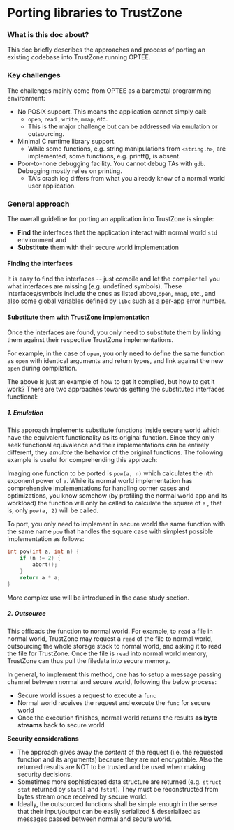 # Porting libraries to TrustZone 

<!----- ### Who are this doc for? 
People who are trying to port existing codebase/libraries into TrustZone. But really the knowledge is general and can be transferred when porting any software on one runtime environment to another. ---->

### What is this doc about?

This doc briefly describes the approaches and process of porting an existing codebase into TrustZone running OPTEE.

### Key challenges 

The challenges mainly come from OPTEE as a baremetal programming environment:

* No POSIX support. This means the application cannot simply call:
  * `open`, `read` , `write`,  `mmap`, etc.   
  * This is the major challenge but can be addressed via emulation or outsourcing.
* Minimal C runtime library support. 
  * While some functions, e.g. string manipulations from `<string.h>`, are implemented, some functions, e.g. printf(), is absent. 
* Poor-to-none debugging facility. You cannot debug TAs with `gdb`. Debugging mostly relies on printing. 
  * TA's crash log differs from what you already know of a normal world user application.

### General approach

The overall guideline for porting an application into TrustZone is simple: 

* **Find** the interfaces that the application interact with normal world `std` environment and 
* **Substitute** them with their secure world implementation

#### Finding the interfaces

It is easy to find the interfaces -- just compile and let the compiler tell you what interfaces are missing (e.g. undefined symbols). These interfaces/symbols include the ones as listed above,`open`, `mmap`, etc., and also some global variables defined by `libc` such as a per-app error number.

#### Substitute them with TrustZone implementation

Once the interfaces are found, you only need to substitute them by linking them against their respective TrustZone implementations. 

For example, in the case of `open`, you only need to define the same function as `open` with identical arguments and return types, and link against the new `open` during compilation.

The above is just an example of how to get it compiled, but how to get it work? There are two approaches towards getting the substituted interfaces functional:

##### 1. Emulation

This approach implements substitute functions inside secure world which have the equivalent functionality as its original function. Since they only seek functional equivalence and their implementations can be entirely different, they *emulate* the behavior of the original functions.  The following example is useful for comprehending this approach:

Imaging one function to be ported is `pow(a, n)` which calculates the `n`th exponent power of `a`. While its normal world implementation has comprehensive implementations for handling corner cases and optimizations, you know somehow (by profiling the normal world app and its workload) the function will only be called to calculate the square of `a` , that is, only `pow(a, 2)` will be called. 

To port, you only need to implement in secure world the same function with the same name `pow` that handles the square case with simplest possible implementation as follows:

```c
int pow(int a, int n) {
    if (n != 2) {
        abort();
    }
    return a * a;
}
```

More complex use will be introduced in the case study section.  

##### 2. Outsource

This offloads the function to normal world. For example, to `read` a file in normal world,  TrustZone may request a `read`  of the file to normal world, outsourcing the whole storage stack to normal world, and asking it to read the file for TrustZone. Once the file is `read` into normal world memory, TrustZone can thus pull the filedata into secure memory. 

In general, to implement this method, one has to setup a message passing channel between normal and secure world, following the below process:

* Secure world issues a request to execute a `func` 
* Normal world receives the request and execute the `func` for secure world
* Once the execution finishes, normal world returns the results **as byte streams** back to secure world  

**Security considerations**

* The approach gives away the *content* of the request (i.e. the requested function and its arguments) because they are not encryptable. Also the returned results are NOT to be trusted and be used when making security decisions. 
* Sometimes more sophisticated data structure are returned (e.g. `struct stat` returned by `stat()` and `fstat`). They must be reconstructed from bytes stream once received by secure world.  
* Ideally, the outsourced functions shall be simple enough in the sense that their input/output can be easily serialized & deserialized as messages passed between normal and secure world. 